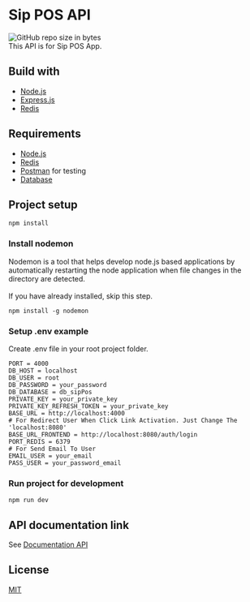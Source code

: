 # Sip POS API
![GitHub repo size in bytes](https://img.shields.io/github/repo-size/joonacode/backend-sip-POS)
<br>
This API is for Sip POS App.

## Build with
* [Node.js](https://nodejs.org/en/)
* [Express.js](https://expressjs.com/)
* [Redis](https://redis.io/)

## Requirements
* [Node.js](https://nodejs.org/en/)
* [Redis](https://redis.io/)
* [Postman](https://www.getpostman.com/) for testing
* [Database](db_sipPos.sql)

## Project setup

```
npm install
```

### Install nodemon

Nodemon is a tool that helps develop node.js based applications by automatically restarting the node application when file changes in the directory are detected.
<br><br>
If you have already installed, skip this step.

```
npm install -g nodemon
```

### Setup .env example

Create .env file in your root project folder.

```
PORT = 4000
DB_HOST = localhost
DB_USER = root
DB_PASSWORD = your_password
DB_DATABASE = db_sipPos
PRIVATE_KEY = your_private_key
PRIVATE_KEY_REFRESH_TOKEN = your_private_key
BASE_URL = http://localhost:4000
# For Redirect User When Click Link Activation. Just Change The 'localhost:8080'
BASE_URL_FRONTEND = http://localhost:8080/auth/login
PORT_REDIS = 6379
# For Send Email To User
EMAIL_USER = your_email
PASS_USER = your_password_email
```

### Run project for development

```
npm run dev
```

## API documentation link

See [Documentation API](https://web.postman.co/collections/8880894-03d60989-726d-4d77-ab2c-02241e8949b3?version=latest&workspace=f12d1656-1560-4d11-8735-731df903b216)

## License
[MIT](https://choosealicense.com/licenses/mit/)
